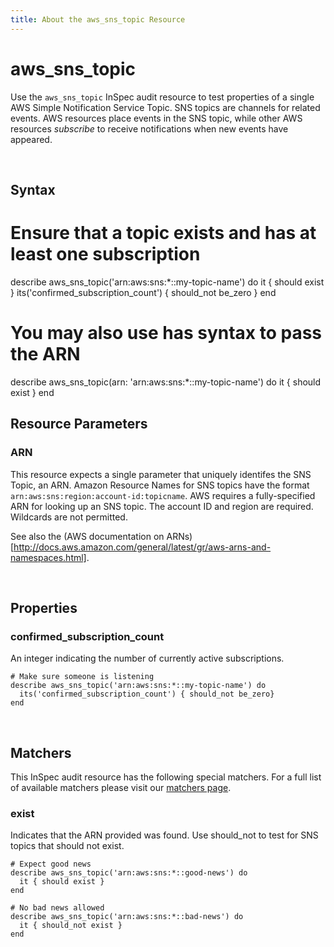 ```yaml
---
title: About the aws_sns_topic Resource
---
```


# aws_sns_topic

Use the `aws_sns_topic` InSpec audit resource to test properties of a single AWS Simple Notification Service Topic.  SNS topics are channels for related events. AWS resources place events in the SNS topic, while other AWS resources _subscribe_ to receive notifications when new events have appeared.

<br>

## Syntax

  # Ensure that a topic exists and has at least one subscription
  describe aws_sns_topic('arn:aws:sns:*::my-topic-name') do
    it { should exist }
    its('confirmed_subscription_count') { should_not be_zero }
  end

  # You may also use has syntax to pass the ARN
  describe aws_sns_topic(arn: 'arn:aws:sns:*::my-topic-name') do
    it { should exist }
  end

## Resource Parameters

### ARN

This resource expects a single parameter that uniquely identifes the SNS Topic, an ARN. Amazon Resource Names for SNS topics have the format `arn:aws:sns:region:account-id:topicname`.  AWS requires a fully-specified ARN for looking up an SNS topic.  The account ID and region are required.  Wildcards are not permitted.

See also the (AWS documentation on ARNs)[http://docs.aws.amazon.com/general/latest/gr/aws-arns-and-namespaces.html].

<br>

## Properties

### confirmed_subscription_count

An integer indicating the number of currently active subscriptions.

    # Make sure someone is listening
    describe aws_sns_topic('arn:aws:sns:*::my-topic-name') do
      its('confirmed_subscription_count') { should_not be_zero}
    end

<br>

## Matchers

This InSpec audit resource has the following special matchers. For a full list of available matchers please visit our [matchers page](https://www.inspec.io/docs/reference/matchers/).

### exist

Indicates that the ARN provided was found.  Use should_not to test for SNS topics that should not exist.

    # Expect good news
    describe aws_sns_topic('arn:aws:sns:*::good-news') do
      it { should exist }
    end

    # No bad news allowed
    describe aws_sns_topic('arn:aws:sns:*::bad-news') do
      it { should_not exist }
    end